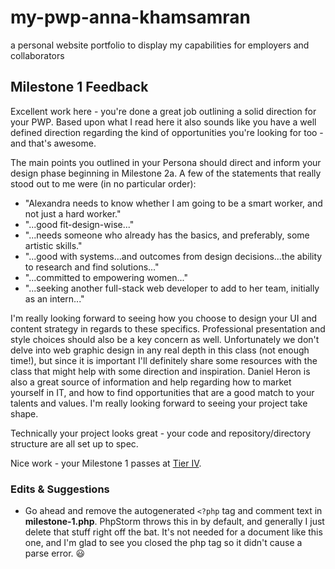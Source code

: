 # my-pwp-anna-khamsamran
a personal website portfolio to display my capabilities for employers and collaborators

## Milestone 1 Feedback
Excellent work here - you're done a great job outlining a solid direction for your PWP. Based upon what I read here it also sounds like you have a well defined direction regarding the kind of opportunities you're looking for too - and that's awesome.

The main points you outlined in your Persona should direct and inform your design phase beginning in Milestone 2a. A few of the statements that really stood out to me were (in no particular order):
- "Alexandra needs to know whether I am going to be a smart worker, and not just a hard worker."
- "...good fit-design-wise..."
- "...needs someone who already has the basics, and preferably, some artistic skills."
- "...good with systems...and outcomes from design decisions...the ability to research and find solutions..."
- "...committed to empowering women..."
- "...seeking another full-stack web developer to add to her team, initially as an intern..."

I'm really looking forward to seeing how you choose to design your UI and content strategy in regards to these specifics. Professional presentation and style choices should also be a key concern as well. Unfortunately we don't delve into web graphic design in any real depth in this class (not enough time!), but since it is important I'll definitely share some resources with the class that might help with some direction and inspiration. Daniel Heron is also a great source of information and help regarding how to market yourself in IT, and how to find opportunities that are a good match to your talents and values. I'm really looking forward to seeing your project take shape.

Technically your project looks great - your code and repository/directory structure are all set up to spec.

Nice work - your Milestone 1 passes at [Tier IV](https://bootcamp-coders.cnm.edu/projects/personal/rubric/).

### Edits &amp; Suggestions
- Go ahead and remove the autogenerated `<?php` tag and comment text in **milestone-1.php**. PhpStorm throws this in by default, and generally I just delete that stuff right off the bat. It's not needed for a document like this one, and I'm glad to see you closed the php tag so it didn't cause a parse error. :smiley:
